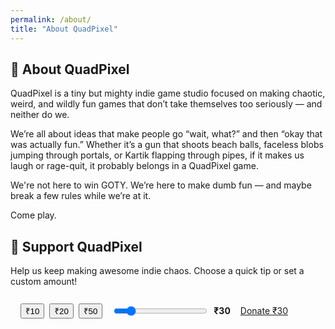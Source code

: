 ```yaml
---
permalink: /about/
title: "About QuadPixel"
---
```


## 🧠 About QuadPixel

QuadPixel is a tiny but mighty indie game studio focused on making chaotic, weird, and wildly fun games that don’t take themselves too seriously — and neither do we.

We’re all about ideas that make people go “wait, what?” and then “okay that was actually fun.” Whether it’s a gun that shoots beach balls, faceless blobs jumping through portals, or Kartik flapping through pipes, if it makes us laugh or rage-quit, it probably belongs in a QuadPixel game.

We're not here to win GOTY. We’re here to make dumb fun — and maybe break a few rules while we’re at it.

Come play.


## 💖 Support QuadPixel

<div class="notice--info">
  Help us keep making awesome indie chaos. Choose a quick tip or set a custom amount!
</div>

<div class="page__content" style="border: 1px solid var(--border-color); padding: 1rem; border-radius: 0.5rem; background: var(--background-color);">

<div style="display: flex; flex-wrap: wrap; gap: 1rem; align-items: center;">

  <!-- Quick Buttons -->
  <div style="display: flex; gap: 0.5rem;">
    <button type="button" onclick="setAmount(10)" class="btn btn--primary">₹10</button>
    <button type="button" onclick="setAmount(20)" class="btn btn--primary">₹20</button>
    <button type="button" onclick="setAmount(50)" class="btn btn--primary">₹50</button>
  </div>

  <!-- Slider -->
  <div style="display: flex; align-items: center; gap: 0.5rem;">
    <input type="range" id="customAmount" min="1" max="200" value="30" style="width: 150px;">
    <span id="amountLabel" style="font-weight: bold;">₹30</span>
  </div>

  <!-- Donate Button -->
  <a id="upiLink"
     href="upi://pay?pa=aatikshnew@okicici&pn=AATIKSH%20SINHA%20MINOR&cu=INR&am=30&tn=Support%20QuadPixel"
     class="btn btn--success">
    Donate ₹30
  </a>

</div>
</div>

<script>
  document.addEventListener("DOMContentLoaded", function () {
    const slider = document.getElementById("customAmount");
    const amountLabel = document.getElementById("amountLabel");
    const upiLink = document.getElementById("upiLink");

    slider.addEventListener("input", function () {
      updateAmount(slider.value);
    });

    window.setAmount = function(amount) {
      slider.value = amount;
      updateAmount(amount);
    };

    function updateAmount(value) {
      amountLabel.textContent = `₹${value}`;
      const upi = `upi://pay?pa=aatikshnew@okicici&pn=AATIKSH%20SINHA%20MINOR&cu=INR&am=${value}&tn=Support%20QuadPixel`;
      upiLink.href = upi;
      upiLink.textContent = `Donate ₹${value}`;
    }
  });
</script>